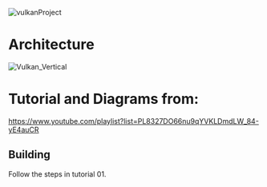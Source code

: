 ![vulkanProject](https://github.com/ricasbp/Vulkan-Project/assets/59062659/64e73350-ef6d-4641-9ed7-fabc7b7d8b0e)

# Architecture 
![Vulkan_Vertical](https://github.com/user-attachments/assets/deed7a69-fef6-4cec-8a14-4f24efdbdec4)


# Tutorial and Diagrams from:
https://www.youtube.com/playlist?list=PL8327DO66nu9qYVKLDmdLW_84-yE4auCR

## Building
Follow the steps in tutorial 01.
